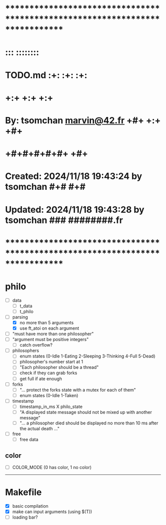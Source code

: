 # **************************************************************************** #
#                                                                              #
#                                                         :::      ::::::::    #
#    TODO.md                                            :+:      :+:    :+:    #
#                                                     +:+ +:+         +:+      #
#    By: tsomchan <marvin@42.fr>                    +#+  +:+       +#+         #
#                                                 +#+#+#+#+#+   +#+            #
#    Created: 2024/11/18 19:43:24 by tsomchan          #+#    #+#              #
#    Updated: 2024/11/18 19:43:28 by tsomchan         ###   ########.fr        #
#                                                                              #
# **************************************************************************** #

# philo
- [ ] data
	- [ ] t_data
	- [ ] t_philo
- [ ] parsing
	- [x] no more than 5 arguments
	- [x] use ft_atoi on each argument
 - [ ] "must have more than one philosopher"
 - [ ] "argument must be positive integers"
	- [ ] catch overflow?
- [ ] philosophers
	- [ ] enum states (0-Idle 1-Eating 2-Sleeping 3-Thinking 4-Full 5-Dead)
	- [ ] philosopher's number start at 1
	- [ ] "Each philosopher should be a thread"
	- [ ] check if they can grab forks
	- [ ] get full if ate enough
- [ ] forks
	- [ ] "... protect the forks state with a mutex for each of them"
	- [ ] enum states (0-Idle 1-Taken)
- [ ] timestamp
	- [ ] timestamp_in_ms X philo_state
	- [ ] "A displayed state message should not be mixed up with another message"
	- [ ] "... a philosopher died should be displayed no more than 10 ms after
			the actual death ..."
- [ ] free
	- [ ] free data

## color
- [ ] COLOR_MODE (0 has color, 1 no color)

--------------------------------------------------------------------------------
# Makefile
- [x] basic compilation
- [x] make can input arguments (using $(T))
- [ ] loading bar?